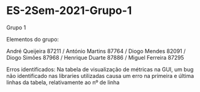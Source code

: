 # ES-2Sem-2021-Grupo-1
Grupo 1

Elementos do grupo:

André Queijeira 87211 /
António Martins 87764 /
Diogo Mendes 82091 /
Diogo Simões 87968 /
Henrique Duarte 87886 /
Miguel Ferreira 87295

Erros identificados:
Na tabela de visualização de métricas na GUI, um bug não identificado nas libraries utilizadas causa um erro na primeira e última linhas da tabela, relativamente ao nº de linha
